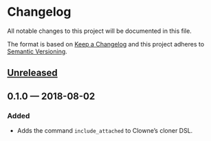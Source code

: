 # Changelog

All notable changes to this project will be documented in this file.

The format is based on [Keep a Changelog](http://keepachangelog.com/en/1.0.0/) and this project adheres to [Semantic Versioning](http://semver.org/spec/v2.0.0.html).

## [Unreleased]

## 0.1.0 — 2018-08-02

### Added

- Adds the command `include_attached` to Clowne’s cloner DSL.

[unreleased]: https://github.com/cbothner/clowne_active_storage/compare/v0.1.0...HEAD
